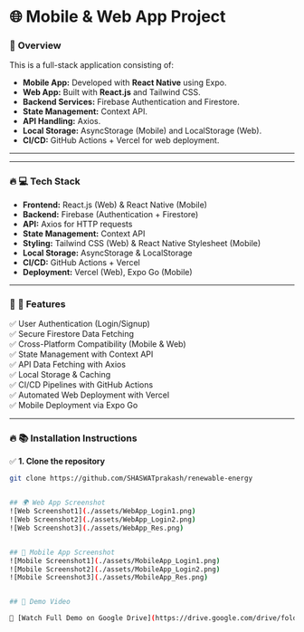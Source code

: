 # 🌐 Mobile & Web App Project

### 🚀 **Overview**
This is a full-stack application consisting of:
- **Mobile App:** Developed with **React Native** using Expo.
- **Web App:** Built with **React.js** and Tailwind CSS.
- **Backend Services:** Firebase Authentication and Firestore.
- **State Management:** Context API.
- **API Handling:** Axios.
- **Local Storage:** AsyncStorage (Mobile) and LocalStorage (Web).
- **CI/CD:** GitHub Actions + Vercel for web deployment.

---


---

### 🔥 **💻 Tech Stack**
- **Frontend:** React.js (Web) & React Native (Mobile)
- **Backend:** Firebase (Authentication + Firestore)
- **API:** Axios for HTTP requests
- **State Management:** Context API
- **Styling:** Tailwind CSS (Web) & React Native Stylesheet (Mobile)
- **Local Storage:** AsyncStorage & LocalStorage
- **CI/CD:** GitHub Actions + Vercel
- **Deployment:** Vercel (Web), Expo Go (Mobile)

---

### 🚀 **🌟 Features**
✅ User Authentication (Login/Signup)  
✅ Secure Firestore Data Fetching  
✅ Cross-Platform Compatibility (Mobile & Web)  
✅ State Management with Context API  
✅ API Data Fetching with Axios  
✅ Local Storage & Caching  
✅ CI/CD Pipelines with GitHub Actions  
✅ Automated Web Deployment with Vercel  
✅ Mobile Deployment via Expo Go  

---

### 🔥 **📚 Installation Instructions**

✅ **1. Clone the repository**
```bash
git clone https://github.com/SHASWATprakash/renewable-energy


## 🌍 Web App Screenshot
![Web Screenshot1](./assets/WebApp_Login1.png)
![Web Screenshot2](./assets/WebApp_Login2.png)
![Web Screenshot3](./assets/WebApp_Res.png)


## 📱 Mobile App Screenshot
![Mobile Screenshot1](./assets/MobileApp_Login1.png)
![Mobile Screenshot2](./assets/MobileApp_Login2.png)
![Mobile Screenshot3](./assets/MobileApp_Res.png)


## 🎥 Demo Video

📌 [Watch Full Demo on Google Drive](https://drive.google.com/drive/folders/16kJ6A2DbGLMGQCB2gQFNrj-VNSjmpgzr?usp=sharing)
